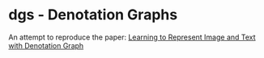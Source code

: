 # dgs - Denotation Graphs

An attempt to reproduce the paper: [Learning to Represent Image and Text with Denotation Graph](https://arxiv.org/abs/2010.02949)
